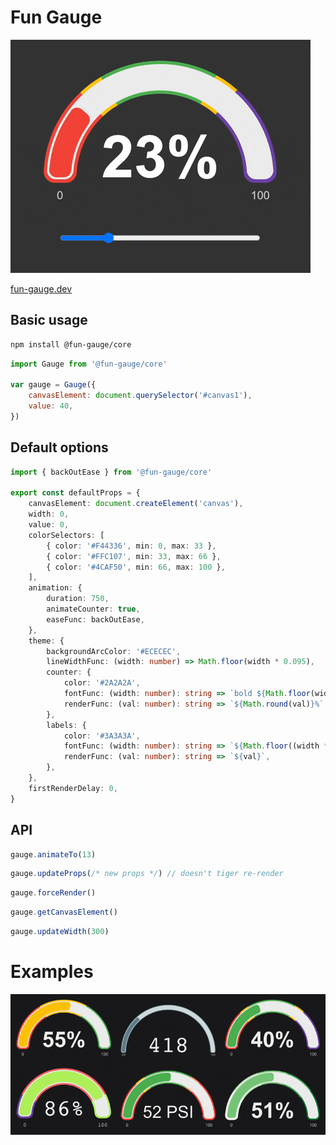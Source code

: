 # Fun Gauge

![Fun gauge](../../assets/fun-gauge.gif)

[fun-gauge.dev](https://fun-gauge.dev)

## Basic usage

```sh
npm install @fun-gauge/core
```

```javascript
import Gauge from '@fun-gauge/core'

var gauge = Gauge({
    canvasElement: document.querySelector('#canvas1'),
    value: 40,
})
```

## Default options

```typescript
import { backOutEase } from '@fun-gauge/core'

export const defaultProps = {
    canvasElement: document.createElement('canvas'),
    width: 0,
    value: 0,
    colorSelectors: [
        { color: '#F44336', min: 0, max: 33 },
        { color: '#FFC107', min: 33, max: 66 },
        { color: '#4CAF50', min: 66, max: 100 },
    ],
    animation: {
        duration: 750,
        animateCounter: true,
        easeFunc: backOutEase,
    },
    theme: {
        backgroundArcColor: '#ECECEC',
        lineWidthFunc: (width: number) => Math.floor(width * 0.095),
        counter: {
            color: '#2A2A2A',
            fontFunc: (width: number): string => `bold ${Math.floor(width * 0.23)}px arial`,
            renderFunc: (val: number): string => `${Math.round(val)}%`,
        },
        labels: {
            color: '#3A3A3A',
            fontFunc: (width: number): string => `${Math.floor((width * 0.095) / 2)}px arial`,
            renderFunc: (val: number): string => `${val}`,
        },
    },
    firstRenderDelay: 0,
}
```

## API

```javascript
gauge.animateTo(13)
```

```javascript
gauge.updateProps(/* new props */) // doesn't tiger re-render
```

```javascript
gauge.forceRender()
```

```javascript
gauge.getCanvasElement()
```

```javascript
gauge.updateWidth(300)
```


# Examples

![Fun gauge](../../assets/fun-gauge-examples.gif)
